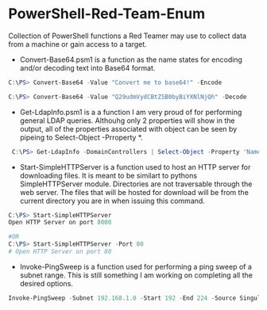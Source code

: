 # PowerShell-Red-Team-Enum
Collection of PowerShell functions a Red Teamer may use to collect data from a machine or gain access to a target.

- Convert-Base64.psm1 is a function as the name states for encoding and/or decoding text into Base64 format.
```powershell
C:\PS> Convert-Base64 -Value "Convert me to base64!" -Encode

C:\PS> Convert-Base64 -Value "Q29udmVydCBtZSB0byBiYXNlNjQh" -Decode
```

- Get-LdapInfo.psm1 is a a function I am very proud of for performing general LDAP queries. Althouhg only 2 properties will show in the output, all of the properties associated with object can be seen by pipeing to Select-Object -Prroperty *.
```powershell
 C:\PS> Get-LdapInfo -DomainControllers | Select-Object -Property 'Name','ms-Mcs-AdmPwd'
```

- Start-SimpleHTTPServer is a function used to host an HTTP server for downloading files. It is meant to be similart to pythons SimpleHTTPServer module. Directories are not traversable through the web server. The files that will be hosted for download will be from the current directory you are in when issuing this command.
```powershell
C:\PS> Start-SimpleHTTPServer
Open HTTP Server on port 8000

#OR
C:\PS> Start-SimpleHTTPServer -Port 80
# Open HTTP Server on port 80
```
- Invoke-PingSweep is a function used for performing a ping sweep of a subnet range. This is still something I am working on completing all the desired options. 
```powershell
Invoke-PingSweep -Subnet 192.168.1.0 -Start 192 -End 224 -Source Singular
```
